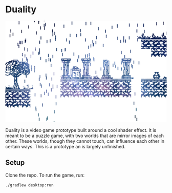 # Duality
![Screenshot](/Screenshot.png)

Duality is a video game prototype built around a cool shader effect. It is meant to be a puzzle game, with two worlds that are mirror images of each other. These worlds, though they cannot touch, can influence each other in certain ways. This is a prototype an is largely unfinished.
## Setup
Clone the repo. To run the game, run:
```Bash
./gradlew desktop:run
```

